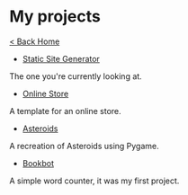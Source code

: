 # My projects

[< Back Home](/)

- [Static Site Generator](/projects/static_site)

The one you're currently looking at.

- [Online Store](/projects/online_store)

A template for an online store.

- [Asteroids](/projects/asteroids)

A recreation of Asteroids using Pygame.

- [Bookbot](/projects/bookbot)

A simple word counter, it was my first project.